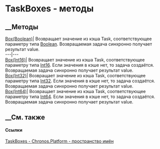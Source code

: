 # TaskBoxes - методы
##  __Методы
[Box(Boolean)](M_Chronos_Platform_TaskBoxes_Box.htm)|  Возвращает значение из
кэша Task<bool>, соответствующее параметру типа
[Boolean](https://learn.microsoft.com/dotnet/api/system.boolean). Возвращаемая
задача синхронно получает результат value.  
---|---  
[Box(Int16)](M_Chronos_Platform_TaskBoxes_Box_1.htm)|  Возвращает значение из
кэша Task<bool>, соответствующее параметру типа
[Int16](https://learn.microsoft.com/dotnet/api/system.int16). Если значения в
кэше нет, то задача создаётся. Возвращаемая задача синхронно получает
результат value.  
[Box(Int32)](M_Chronos_Platform_TaskBoxes_Box_2.htm)|  Возвращает значение из
кэша Task<bool>, соответствующее параметру типа
[Int32](https://learn.microsoft.com/dotnet/api/system.int32). Если значения в
кэше нет, то задача создаётся. Возвращаемая задача синхронно получает
результат value.  
[Box(Int64)](M_Chronos_Platform_TaskBoxes_Box_3.htm)|  Возвращает значение из
кэша Task<bool>, соответствующее параметру типа
[Int64](https://learn.microsoft.com/dotnet/api/system.int64). Если значения в
кэше нет, то задача создаётся. Возвращаемая задача синхронно получает
результат value.  
## __См. также
#### Ссылки
[TaskBoxes - ](T_Chronos_Platform_TaskBoxes.htm)
[Chronos.Platform - пространство имён](N_Chronos_Platform.htm)

